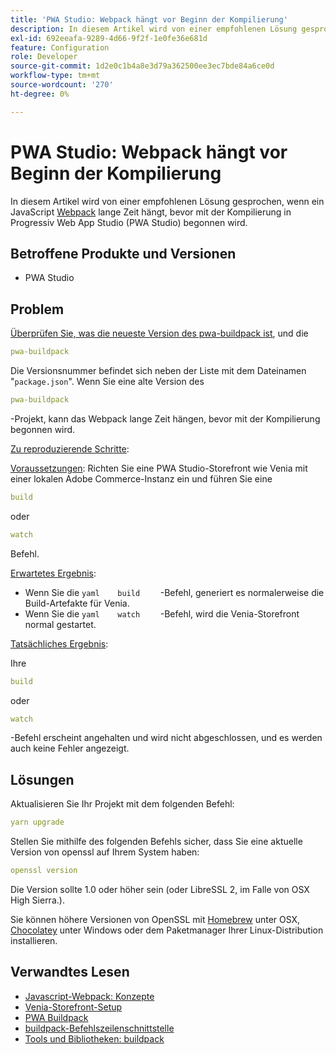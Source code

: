 ```yaml
---
title: 'PWA Studio: Webpack hängt vor Beginn der Kompilierung'
description: In diesem Artikel wird von einer empfohlenen Lösung gesprochen, wenn ein JavaScript [Webpack](https://magento.github.io/pwa-studio/technologies/tools-libraries/#webpack) lange Zeit hängt, bevor mit der Kompilierung in Progressive Web App Studio (PWA Studio) begonnen wird.
exl-id: 692eeafa-9289-4d66-9f2f-1e0fe36e681d
feature: Configuration
role: Developer
source-git-commit: 1d2e0c1b4a8e3d79a362500ee3ec7bde84a6ce0d
workflow-type: tm+mt
source-wordcount: '270'
ht-degree: 0%

---
```


# PWA Studio: Webpack hängt vor Beginn der Kompilierung

In diesem Artikel wird von einer empfohlenen Lösung gesprochen, wenn ein JavaScript [Webpack](https://magento.github.io/pwa-studio/technologies/tools-libraries/#webpack) lange Zeit hängt, bevor mit der Kompilierung in Progressiv Web App Studio (PWA Studio) begonnen wird.

## Betroffene Produkte und Versionen

* PWA Studio

## Problem

[Überprüfen Sie, was die neueste Version des pwa-buildpack ist](https://github.com/magento/pwa-studio/tree/master/packages/pwa-buildpack), und die

```yaml
pwa-buildpack
```

Die Versionsnummer befindet sich neben der Liste mit dem Dateinamen &quot;`package.json`&quot;. Wenn Sie eine alte Version des

```yaml
pwa-buildpack
```

-Projekt, kann das Webpack lange Zeit hängen, bevor mit der Kompilierung begonnen wird.

<u>Zu reproduzierende Schritte</u>:

<u>Voraussetzungen</u>: Richten Sie eine PWA Studio-Storefront wie Venia mit einer lokalen Adobe Commerce-Instanz ein und führen Sie eine

```yaml
build
```

oder

```yaml
watch
```

Befehl.

<u>Erwartetes Ergebnis</u>:

* Wenn Sie die    ```yaml    build    ```    -Befehl, generiert es normalerweise die Build-Artefakte für Venia.
* Wenn Sie die    ```yaml    watch    ```    -Befehl, wird die Venia-Storefront normal gestartet.

<u>Tatsächliches Ergebnis</u>:

Ihre

```yaml
build
```

oder

```yaml
watch
```

-Befehl erscheint angehalten und wird nicht abgeschlossen, und es werden auch keine Fehler angezeigt.

## Lösungen

Aktualisieren Sie Ihr Projekt mit dem folgenden Befehl:

```yaml
yarn upgrade
```

Stellen Sie mithilfe des folgenden Befehls sicher, dass Sie eine aktuelle Version von openssl auf Ihrem System haben:

```yaml
openssl version
```

Die Version sollte 1.0 oder höher sein (oder LibreSSL 2, im Falle von OSX High Sierra.).

Sie können höhere Versionen von OpenSSL mit [Homebrew](https://brew.sh/) unter OSX, [Chocolatey](https://chocolatey.org/) unter Windows oder dem Paketmanager Ihrer Linux-Distribution installieren.

## Verwandtes Lesen

* [Javascript-Webpack: Konzepte](https://webpack.js.org/concepts/)
* [Venia-Storefront-Setup](https://magento.github.io/pwa-studio/venia-pwa-concept/setup/)
* [PWA Buildpack](https://magento.github.io/pwa-studio/pwa-buildpack/)
* [buildpack-Befehlszeilenschnittstelle](https://magento.github.io/pwa-studio/pwa-buildpack/reference/buildpack-cli/)
* [Tools und Bibliotheken: buildpack](https://magento.github.io/pwa-studio/technologies/tools-libraries/#webpack)
